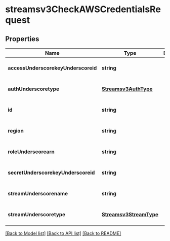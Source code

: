 # streamsv3CheckAWSCredentialsRequest

## Properties
Name | Type | Description | Notes
------------ | ------------- | ------------- | -------------
**accessUnderscorekeyUnderscoreid** | **string** |  | [optional] [default to null]
**authUnderscoretype** | [**Streamsv3AuthType**](Streamsv3AuthType.md) |  | [optional] [default to null]
**id** | **string** |  | [optional] [default to null]
**region** | **string** |  | [optional] [default to null]
**roleUnderscorearn** | **string** |  | [optional] [default to null]
**secretUnderscorekeyUnderscoreid** | **string** |  | [optional] [default to null]
**streamUnderscorename** | **string** |  | [optional] [default to null]
**streamUnderscoretype** | [**Streamsv3StreamType**](Streamsv3StreamType.md) |  | [optional] [default to null]

[[Back to Model list]](../README.md#documentation-for-models) [[Back to API list]](../README.md#documentation-for-api-endpoints) [[Back to README]](../README.md)


